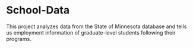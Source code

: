 # School-Data
This project analyzes data from the State of Minnesota database and tells us employment information of graduate-level students following their programs.
